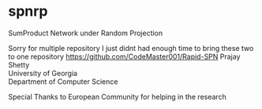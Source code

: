 # spnrp
SumProduct Network under Random Projection

Sorry for multiple repository I just didnt had enough time to bring these two to one repository 
https://github.com/CodeMaster001/Rapid-SPN
Prajay Shetty </br>
University of Georgia </br>
Department of Computer Science </br>

Special Thanks to European Community for helping in the research
